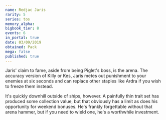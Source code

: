 ```yaml
---
name: Redjac Jaris
rarity: 5
series: tos
memory_alpha:
bigbook_tier: 8
events: 6
in_portal: true
date: 03/09/2019
obtained: Pack
mega: false
published: true
---
```


Jaris' claim to fame, aside from being Piglet's boss, is the arena. The accuracy version of Killy or Kes, Jaris metes out punishment to your enemies at six seconds and can replace other staples like Ardra if you wish to freeze them instead.

It's quickly downhill outside of ships, however. A painfully thin trait set has produced some collection value, but that obviously has a limit as does his opportunity for weekend bonuses. He's frankly forgettable without that arena hammer, but if you need to wield one, he's a worthwhile investment.
